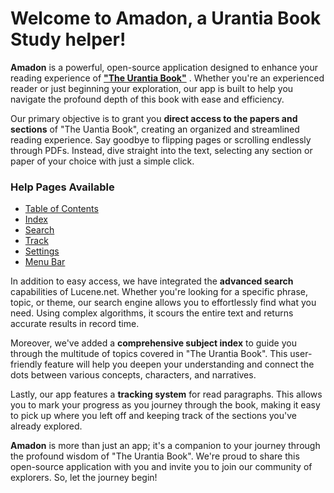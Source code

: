 # Welcome to Amadon, a Urantia Book Study helper!

**Amadon** is a powerful, open-source application designed to enhance your reading experience of [**"The Urantia Book"**](http://www.urantia.org) . Whether you're an experienced reader or just beginning your exploration, our app is built to help you navigate the profound depth of this book with ease and efficiency.

Our primary objective is to grant you **direct access to the papers and sections** of "The Uantia Book", creating an organized and streamlined reading experience. Say goodbye to flipping pages or scrolling endlessly through PDFs. Instead, dive straight into the text, selecting any section or paper of your choice with just a simple click.

<!-- TOC start (generated with https://github.com/derlin/bitdowntoc) -->

### Help Pages Available
  * [Table of Contents](#help/toc.md)
  * [Index](#help/index.md)
  * [Search](#help/search.md)
  * [Track](#help/track.md)
  * [Settings](#help/settings.md)
  * [Menu Bar](#help/menubar.md)
<!-- TOC end -->

In addition to easy access, we have integrated the **advanced search** capabilities of Lucene.net. Whether you're looking for a specific phrase, topic, or theme, our search engine allows you to effortlessly find what you need. Using complex algorithms, it scours the entire text and returns accurate results in record time.

Moreover, we've added a **comprehensive subject index** to guide you through the multitude of topics covered in "The Urantia Book". This user-friendly feature will help you deepen your understanding and connect the dots between various concepts, characters, and narratives.

Lastly, our app features a **tracking system** for read paragraphs. This allows you to mark your progress as you journey through the book, making it easy to pick up where you left off and keeping track of the sections you've already explored.

**Amadon** is more than just an app; it's a companion to your journey through the profound wisdom of "The Urantia Book". We're proud to share this open-source application with you and invite you to join our community of explorers. So, let the journey begin!
